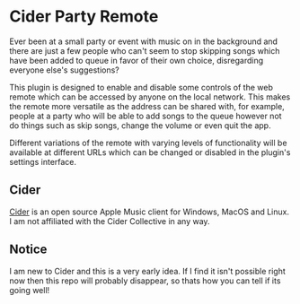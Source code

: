 # Cider Party Remote
Ever been at a small party or event with music on in the background and there are just a few people who can't seem to stop skipping songs which have been added to queue in favor of their own choice, disregarding everyone else's suggestions?

This plugin is designed to enable and disable some controls of the web remote which can be accessed by anyone on the local network. This makes the remote more versatile as the address can be shared with, for example, people at a party who will be able to add songs to the queue however not do things such as skip songs, change the volume or even quit the app.

Different variations of the remote with varying levels of functionality will be available at different URLs which can be changed or disabled in the plugin's settings interface.

## Cider
[Cider](https://github.com/ciderapp/Cider) is an open source Apple Music client for Windows, MacOS and Linux. I am not affiliated with the Cider Collective in any way.

## Notice
I am new to Cider and this is a very early idea. If I find it isn't possible right now then this repo will probably disappear, so thats how you can tell if its going well!
